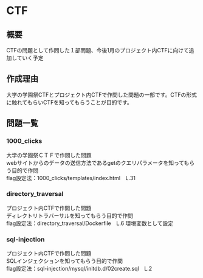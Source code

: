 # CTF

## 概要
CTFの問題として作問した１部問題、今後1月のプロジェクト内CTFに向けて追加していく予定

## 作成理由
大学の学園祭CTFとプロジェクト内CTFで作問した問題の一部です。CTFの形式に触れてもらいCTFを知ってもらうことが目的です。

## 問題一覧
### 1000_clicks
大学の学園祭ＣＴＦで作問した問題   
webサイトからのデータの送信方法であるgetのクエリパラメータを知ってもらう目的で作問  
flag設定法：1000_clicks/templates/index.html　L.31  

### directory_traversal
プロジェクト内CTFで作問した問題  
ディレクトリトラバーサルを知ってもらう目的で作問  
flag設定法：directory_traversal/Dockerfile　L.6 環境変数として設定  

### sql-injection
プロジェクト内CTFで作問した問題  
SQLインジェクションを知ってもらう目的で作問    
flag設定法：sql-injection/mysql/initdb.d/02create.sql　L.2  

